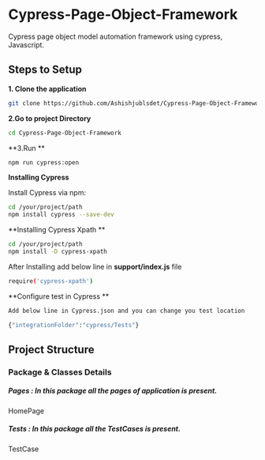 # Cypress-Page-Object-Framework
Cypress page object model automation framework using cypress, Javascript.

## Steps to Setup

**1. Clone the application**
```bash
git clone https://github.com/Ashishjublsdet/Cypress-Page-Object-Framework.git 
```
**2.Go to project Directory**
```bash
cd Cypress-Page-Object-Framework
```
**3.Run **
```bash
npm run cypress:open
```

**Installing Cypress**

Install Cypress via npm:
```bash
cd /your/project/path
npm install cypress --save-dev
```

**Installing Cypress Xpath **

```bash
cd /your/project/path
npm install -D cypress-xpath
```
After Installing add below line in **support/index.js** file
```bash
require('cypress-xpath')
```

**Configure test in Cypress **

```bash
Add below line in Cypress.json and you can change you test location 

{"integrationFolder":"cypress/Tests"}
```

## Project Structure
### Package & Classes Details 


##### Pages :  In this package all the pages of application is present.
HomePage

##### Tests :  In this package all the TestCases is present.
TestCase
